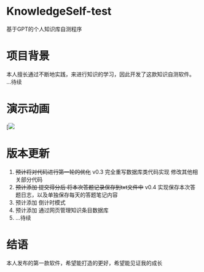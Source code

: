 # KnowledgeSelf-test
基于GPT的个人知识库自测程序
# 项目背景
本人擅长通过不断地实践，来进行知识的学习，因此开发了这款知识自测软件。
...待续
# 演示动画
[![](v0.4演示功能.gif)
# 版本更新
1. ~~预计将对代码进行第一轮的优化~~ v0.3 完全重写数据库类代码实现 修改其他相关部分代码
2. ~~预计添加 提交得分后 将本次答题记录保存到txt文件中~~ v0.4 实现保存本次答题日志，以及单独保存每天的答题笔记内容
3. 预计添加 倒计时模式
4. 预计添加 通过网页管理知识条目数据库
5. ...待续
# 结语
本人发布的第一款软件，希望能打造的更好，希望能见证我的成长
